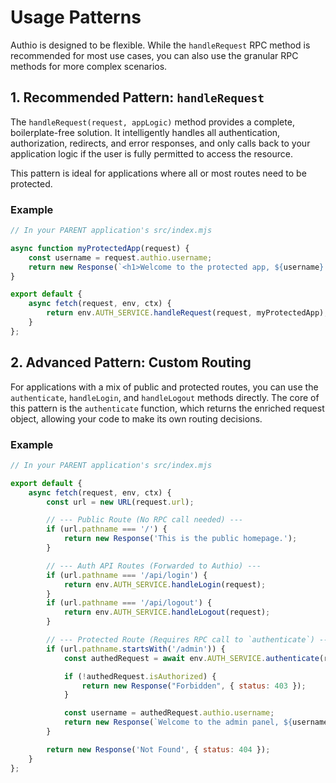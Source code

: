 # Usage Patterns

Authio is designed to be flexible. While the `handleRequest` RPC method is recommended for most use cases, you can also
use the granular RPC methods for more complex scenarios.

## 1. Recommended Pattern: `handleRequest`

The `handleRequest(request, appLogic)` method provides a complete, boilerplate-free solution. It intelligently handles
all authentication, authorization, redirects, and error responses, and only calls back to your application logic if the
user is fully permitted to access the resource.

This pattern is ideal for applications where all or most routes need to be protected.

### Example

```javascript
// In your PARENT application's src/index.mjs

async function myProtectedApp(request) {
    const username = request.authio.username;
    return new Response(`<h1>Welcome to the protected app, ${username}!</h1>`);
}

export default {
    async fetch(request, env, ctx) {
        return env.AUTH_SERVICE.handleRequest(request, myProtectedApp);
    }
};
```

## 2. Advanced Pattern: Custom Routing

For applications with a mix of public and protected routes, you can use the `authenticate`, `handleLogin`,
and `handleLogout` methods directly. The core of this pattern is the `authenticate` function, which returns the enriched
request object, allowing your code to make its own routing decisions.

### Example

```javascript
// In your PARENT application's src/index.mjs

export default {
    async fetch(request, env, ctx) {
        const url = new URL(request.url);

        // --- Public Route (No RPC call needed) ---
        if (url.pathname === '/') {
            return new Response('This is the public homepage.');
        }

        // --- Auth API Routes (Forwarded to Authio) ---
        if (url.pathname === '/api/login') {
            return env.AUTH_SERVICE.handleLogin(request);
        }
        if (url.pathname === '/api/logout') {
            return env.AUTH_SERVICE.handleLogout(request);
        }

        // --- Protected Route (Requires RPC call to `authenticate`) ---
        if (url.pathname.startsWith('/admin')) {
            const authedRequest = await env.AUTH_SERVICE.authenticate(request);

            if (!authedRequest.isAuthorized) {
                return new Response("Forbidden", { status: 403 });
            }

            const username = authedRequest.authio.username;
            return new Response(`Welcome to the admin panel, ${username}!`);
        }

        return new Response('Not Found', { status: 404 });
    }
};
```
